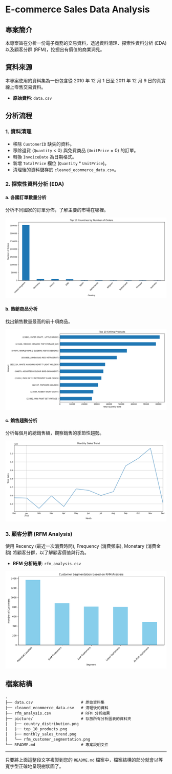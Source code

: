 # E-commerce Sales Data Analysis

## 專案簡介

本專案旨在分析一份電子商務的交易資料，透過資料清理、探索性資料分析 (EDA) 以及顧客分群 (RFM)，挖掘出有價值的商業洞見。

## 資料來源

本專案使用的資料集為一份包含從 2010 年 12 月 1 日至 2011 年 12 月 9 日的真實線上零售交易資料。

* **原始資料**: `data.csv`

## 分析流程

### 1. 資料清理

* 移除 `CustomerID` 缺失的資料。
* 移除退貨 (`Quantity` < 0) 與免費商品 (`UnitPrice` = 0) 的訂單。
* 轉換 `InvoiceDate` 為日期格式。
* 新增 `TotalPrice` 欄位 (`Quantity` * `UnitPrice`)。
* 清理後的資料儲存於 `cleaned_ecommerce_data.csv`。

### 2. 探索性資料分析 (EDA)

#### a. 各國訂單數量分析

分析不同國家的訂單分佈，了解主要的市場在哪裡。

![Top 10 Countries by Number of Orders](picture/country_distribution.png)

#### b. 熱銷商品分析

找出銷售數量最高的前十項商品。

![Top 10 Selling Products](picture/top_10_products.png)

#### c. 銷售趨勢分析

分析每個月的總銷售額，觀察銷售的季節性趨勢。

![Monthly Sales Trend](picture/monthly_sales_trend.png)

### 3. 顧客分群 (RFM Analysis)

使用 Recency (最近一次消費時間), Frequency (消費頻率), Monetary (消費金額) 將顧客分群，以了解顧客價值與行為。

* **RFM 分析結果**: `rfm_analysis.csv`

![Customer Segmentation based on RFM Analysis](picture/rfm_customer_segmentation.png)

## 檔案結構

```
.
├── data.csv                     # 原始資料集
├── cleaned_ecommerce_data.csv   # 清理後的資料
├── rfm_analysis.csv             # RFM 分析結果
├── picture/                     # 存放所有分析圖表的資料夾
│   ├── country_distribution.png
│   ├── top_10_products.png
│   ├── monthly_sales_trend.png
│   └── rfm_customer_segmentation.png
└── README.md                    # 專案說明文件
```

---

只要將上面這整段文字複製到您的 `README.md` 檔案中，檔案結構的部分就會以等寬字型正確地呈現樹狀圖了。